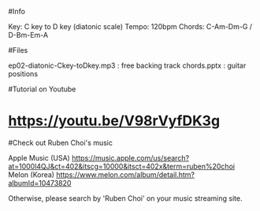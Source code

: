 #Info

 Key: C key to D key (diatonic scale)
 Tempo: 120bpm
 Chords: C-Am-Dm-G / D-Bm-Em-A

#Files
 
 ep02-diatonic-Ckey-toDkey.mp3 : free backing track
 chords.pptx : guitar positions

#Tutorial on Youtube

# https://youtu.be/V98rVyfDK3g

#Check out Ruben Choi's music
 
 Apple Music (USA) https://music.apple.com/us/search?at=1000l4QJ&ct=402&itscg=10000&itsct=402x&term=ruben%20choi
 Melon (Korea) https://www.melon.com/album/detail.htm?albumId=10473820

 Otherwise, please search by 'Ruben Choi' on your music streaming site.


